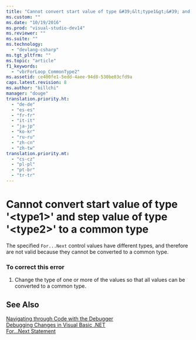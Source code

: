 ```yaml
---
title: "Cannot convert start value of type &#39;&lt;type1&gt;&#39; and step value of type &#39;&lt;type2&gt;&#39; to a common type | testtitle"
ms.custom: ""
ms.date: "10/19/2016"
ms.prod: "visual-studio-dev14"
ms.reviewer: ""
ms.suite: ""
ms.technology: 
  - "devlang-csharp"
ms.tgt_pltfrm: ""
ms.topic: "article"
f1_keywords: 
  - "vbrForLoop_CommonType2"
ms.assetid: ce400fe1-5edd-4aee-94d8-530be03cfd9a
caps.latest.revision: 8
ms.author: "billchi"
manager: "douge"
translation.priority.ht: 
  - "de-de"
  - "es-es"
  - "fr-fr"
  - "it-it"
  - "ja-jp"
  - "ko-kr"
  - "ru-ru"
  - "zh-cn"
  - "zh-tw"
translation.priority.mt: 
  - "cs-cz"
  - "pl-pl"
  - "pt-br"
  - "tr-tr"
---
```

# Cannot convert start value of type &#39;&lt;type1&gt;&#39; and step value of type &#39;&lt;type2&gt;&#39; to a common type
The specified `For...Next` control values have different types, and therefore are not valid because they cannot be converted to a common type.  
  
### To correct this error  
  
1.  Change the type of one or more of the values so that all values can be converted to a common type.  
  
## See Also  
 [Navigating through Code with the Debugger](../debugger/navigating-through-code-with-the-debugger.md)   
 [Debugging Changes in Visual Basic .NET](http://msdn.microsoft.com/en-us/0e82bb0d-8bb2-4fe8-87d1-75f24c7cfd75)   
 [For...Next Statement](../Topic/For...Next%20Statement%20\(Visual%20Basic\).md)